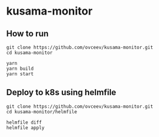 # kusama-monitor
## How to run

```
git clone https://github.com/ovceev/kusama-monitor.git
cd kusama-monitor

yarn
yarn build
yarn start
```

## Deploy to k8s using helmfile
```
git clone https://github.com/ovceev/kusama-monitor.git
cd kusama-monitor/helmfile

helmfile diff
helmfile apply
```